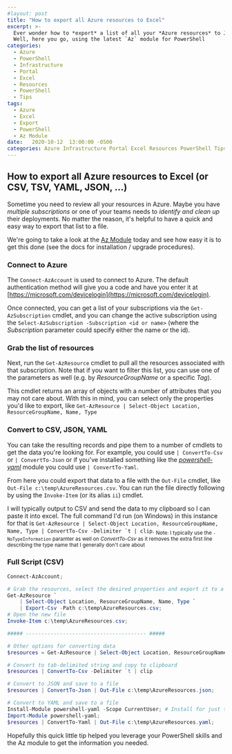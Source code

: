 ```yaml
---
#layout: post
title: "How to export all Azure resources to Excel"
excerpt: >-
  Ever wonder how to *export* a list of all your *Azure resources* to JSON, CSV, TSV, YAML or any other format? `n
  Well, here you go, using the latest `Az` module for PowerShell
categories:
  - Azure
  - PowerShell
  - Infrastructure
  - Portal
  - Excel
  - Resources
  - PowerShell
  - Tips
tags:
  - Azure
  - Excel
  - Export
  - PowerShell
  - Az Module
date:   2020-10-12  13:00:00 -0500
categories: Azure Infrastructure Portal Excel Resources PowerShell Tips
---
```


## How to export all Azure resources to Excel (or CSV, TSV, YAML, JSON, ...)

Sometime you need to review all your resources in Azure. Maybe you have *multiple subscriptions* or one of your teams needs to *identify and clean up* their deployments. No matter the reason, it's helpful to have a quick and easy way to export that list to a file.

We're going to take a look at the [Az Module](https://docs.microsoft.com/en-us/powershell/azure/new-azureps-module-az?view=azps-4.7.0) today and see how easy it is to get this done (see the docs for installation / upgrade procedures).

### Connect to Azure
The `Connect-AzAccount` is used to connect to Azure. The default authentication method will give you a code and have you enter it at [https://microsoft.com/devicelogin](https://microsoft.com/devicelogin). 

Once connected, you can get a list of your subscriptions via the `Get-AzSubscription` cmdlet, and you can change the active subscription using the `Select-AzSubscription -Subscription <id or name>` (where the *Subscription* parameter could specify either the name or the id).

### Grab the list of resources
Next, run the `Get-AzResource` cmdlet to pull all the resources associated with that subscription. Note that if you want to filter this list, you can use one of the parameters as well (e.g. by *ResourceGroupName* or a specific *Tag*).

This cmdlet returns an array of objects with a number of attributes that you may not care about. With this in mind, you can select only the properties you'd like to export, like `Get-AzResource | Select-Object Location, ResourceGroupName, Name, Type`

### Convert to CSV, JSON, YAML
You can take the resulting records and pipe them to a number of cmdlets to get the data you're looking for. For example, you could use `| ConvertTo-Csv` or `| ConvertTo-Json` or if you've installed something like the *[powershell-yaml](https://duckduckgo.com/?t=ffab&q=powershell+yaml&ia=web)* module you could use `| ConvertTo-Yaml`. 

From here you could export that data to a file with the `Out-File` cmdlet, like `Out-File c:\temp\AzureResources.csv`. You can run the file directly following by using the `Invoke-Item` (or its alias `ii`) cmdlet. 

I will typically output to CSV and send the data to my clipboard so I can paste it into excel. The full command I'd run (on Windows) in this instance for that is ``Get-AzResource | Select-Object Location, ResourceGroupName, Name, Type | ConvertTo-Csv -Delimiter `t | clip``. <sub>Note: I typically use the `-NoTypeInformation` paramter as well on *ConvertTo-Csv* as it removes the extra first line describing the type name that I generally don't care about</sub>

### Full Script (CSV)
```powershell
Connect-AzAccount;

# Grab the resources, select the desired properties and export it to a CSV
Get-AzResource `
    | Select-Object Location, ResourceGroupName, Name, Type `
    | Export-Csv -Path c:\temp\AzureResources.csv;
# Open the new file
Invoke-Item c:\temp\AzureResources.csv;

##### --------------------------------------- #####

# Other options for converting data
$resources = Get-AzResource | Select-Object Location, ResourceGroupName, Name, Type;

# Convert to tab-delimited string and copy to clipboard
$resources | ConvertTo-Csv -Delimiter `t | clip

# Convert to JSON and save to a file
$resources | ConvertTo-Json | Out-File c:\temp\AzureResources.json;

# Convert to YAML and save to a file
Install-Module powershell-yaml -Scope CurrentUser; # Install for just the current user
Import-Module powershell-yaml;
$resources | ConvertTo-Yaml | Out-File c:\temp\AzureResources.yaml;
```

Hopefully this quick little tip helped you leverage your PowerShell skills and the Az module to get the information you needed.